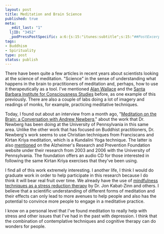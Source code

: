 ```yaml
--- 
layout: post
title: Meditation and Brain Science
published: true
meta: 
  _edit_last: "1"
  ljID: "3452"
  _podPressPostSpecific: a:6:{s:15:"itunes:subtitle";s:15:"##PostExcerpt##";s:14:"itunes:summary";s:15:"##PostExcerpt##";s:15:"itunes:keywords";s:17:"##WordPressCats##";s:13:"itunes:author";s:10:"##Global##";s:15:"itunes:explicit";s:7:"Default";s:12:"itunes:block";s:7:"Default";}
tags: 
- Buddhism
- Spirituality
type: post
status: publish
---
```

There have been quite a few articles in recent years about scientists looking at the science of meditation. "Science" in the sense of understanding what happens in the brain to practitioners of meditation and, perhaps, how to use it therapeutically as a tool. I've mentioned <a href="http://www.alanwallace.org/">Alan Wallace</a> and the <a href="http://www.sbinstitute.com/">Santa Barbara Institute for Consciousness Studies</a> before, as one example of this previously. There are also a couple of labs doing a lot of imagery and readings of monks, for example, practicing meditative techniques.

Today, I found out about an interview from a month ago, "<a href="http://www.sharpbrains.com/blog/2008/12/04/meditation-on-the-brain-a-conversation-with-andrew-newberg/">Meditation on the Brain: a Conversation with Andrew Newberg</a>," about the work that Dr. Newberg has been doing at the University of Pennsylvania in this same area. Unlike the other work that has focused on Buddhist practitioners, Dr. Newberg's work seems to use Christian techniques from Franciscans and Kirtan Kriya meditation, which is a Kundalini Yoga technique. The latter is also <a href="http://www.alzheimersprevention.org/research.htm">mentioned</a> on the Alzheimer's Research and Prevention Foundation website under their research from 2003 and 2006 with the University of Pennsylvania. The foundation offers an audio CD for those interested in following the same Kirtan Kriya exercises that they've been using.

I find all of this work extremely interesting. I another life, I think I would do graduate work in order to help participate in this research because I do think it will bear real fruit over time. We already have the use of <a href="http://www.mindfullivingprograms.com/whatMBSR.php">mindfulness techniques as a stress reduction therapy</a> by Dr. Jon Kabat-Zinn and others. I believe that a scientific understanding of different forms of meditation and their effects can only lead to more avenues to help people and also has the potential to convince more people to engage in a meditative practice.

I know on a personal level that I've found meditation to really help with stress and other issues that I've had in the past with depression. I think that the combination of contemplative techniques and cognitive therapy can do wonders for people.
